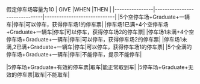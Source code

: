 假定停车场容量为10
|         GIVE       |WHEN                          |THEN                         |
|----------------|-------------------------------|-----------------------------|
|5个空停车场+Graduate+一辆车|停车|可以停车，获得停车场1的停车票|
|停车场1已满+4个空停车场+Graduate+一辆车|停车|可以停车，获得停车场2的停车票|
|停车场1未满+4个空停车场+Graduate+一辆车|停车|可以停车，获得停车场2的停车票|
|停车场1未满,2已满+Graduate+一辆车|停车|可以停车，获得停车场1的停车票|
|5个全满的停车场+Graduate+一辆车|停车|不能停车，提示不能停车|

|5停车场+Graduate+有效的停车票|取车|能正常取到车|
|5停车场+Graduate+无效的停车票|取车|不能取车|


